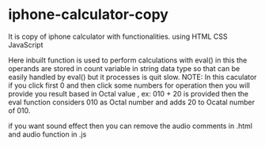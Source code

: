 # iphone-calculator-copy
It is copy of iphone calculator with functionalities. using HTML CSS JavaScript

Here inbuilt function is used to perform calculations with eval()
in this the operands are stored in count variable in string data type so that can be easily handled by eval() but it processes is quit slow.
NOTE: In this caculator if you click first 0 and then click some numbers for operation then you will provide you result based in Octal value , ex: 010 + 20 is provided then the eval function considers 010 as Octal number and adds 20 to Ocatal number of 010.

if you want sound effect then you can remove the audio comments in .html and audio function in .js 
